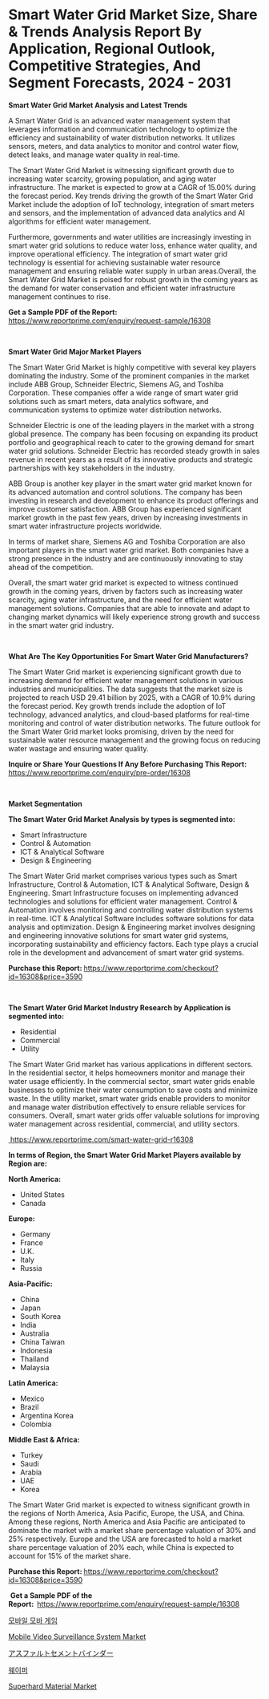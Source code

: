 <p><h1>Smart Water Grid Market Size, Share & Trends Analysis Report By Application, Regional Outlook, Competitive Strategies, And Segment Forecasts, 2024 - 2031</h1></p><p><strong>Smart Water Grid Market Analysis and Latest Trends</strong></p>
<p><p>A Smart Water Grid is an advanced water management system that leverages information and communication technology to optimize the efficiency and sustainability of water distribution networks. It utilizes sensors, meters, and data analytics to monitor and control water flow, detect leaks, and manage water quality in real-time.</p><p>The Smart Water Grid Market is witnessing significant growth due to increasing water scarcity, growing population, and aging water infrastructure. The market is expected to grow at a CAGR of 15.00% during the forecast period. Key trends driving the growth of the Smart Water Grid Market include the adoption of IoT technology, integration of smart meters and sensors, and the implementation of advanced data analytics and AI algorithms for efficient water management.</p><p>Furthermore, governments and water utilities are increasingly investing in smart water grid solutions to reduce water loss, enhance water quality, and improve operational efficiency. The integration of smart water grid technology is essential for achieving sustainable water resource management and ensuring reliable water supply in urban areas.Overall, the Smart Water Grid Market is poised for robust growth in the coming years as the demand for water conservation and efficient water infrastructure management continues to rise.</p></p>
<p><strong>Get a Sample PDF of the Report:&nbsp;</strong> <a href="https://www.reportprime.com/enquiry/request-sample/16308">https://www.reportprime.com/enquiry/request-sample/16308</a></p>
<p>&nbsp;</p>
<p><strong>Smart Water Grid Major Market Players</strong></p>
<p><p>The Smart Water Grid Market is highly competitive with several key players dominating the industry. Some of the prominent companies in the market include ABB Group, Schneider Electric, Siemens AG, and Toshiba Corporation. These companies offer a wide range of smart water grid solutions such as smart meters, data analytics software, and communication systems to optimize water distribution networks.</p><p>Schneider Electric is one of the leading players in the market with a strong global presence. The company has been focusing on expanding its product portfolio and geographical reach to cater to the growing demand for smart water grid solutions. Schneider Electric has recorded steady growth in sales revenue in recent years as a result of its innovative products and strategic partnerships with key stakeholders in the industry.</p><p>ABB Group is another key player in the smart water grid market known for its advanced automation and control solutions. The company has been investing in research and development to enhance its product offerings and improve customer satisfaction. ABB Group has experienced significant market growth in the past few years, driven by increasing investments in smart water infrastructure projects worldwide.</p><p>In terms of market share, Siemens AG and Toshiba Corporation are also important players in the smart water grid market. Both companies have a strong presence in the industry and are continuously innovating to stay ahead of the competition.</p><p>Overall, the smart water grid market is expected to witness continued growth in the coming years, driven by factors such as increasing water scarcity, aging water infrastructure, and the need for efficient water management solutions. Companies that are able to innovate and adapt to changing market dynamics will likely experience strong growth and success in the smart water grid industry.</p></p>
<p>&nbsp;</p>
<p><strong>What Are The Key Opportunities For Smart Water Grid Manufacturers?</strong></p>
<p><p>The Smart Water Grid market is experiencing significant growth due to increasing demand for efficient water management solutions in various industries and municipalities. The data suggests that the market size is projected to reach USD 29.41 billion by 2025, with a CAGR of 10.9% during the forecast period. Key growth trends include the adoption of IoT technology, advanced analytics, and cloud-based platforms for real-time monitoring and control of water distribution networks. The future outlook for the Smart Water Grid market looks promising, driven by the need for sustainable water resource management and the growing focus on reducing water wastage and ensuring water quality.</p></p>
<p><strong>Inquire or Share Your Questions If Any Before Purchasing This Report:</strong> <a href="https://www.reportprime.com/enquiry/pre-order/16308">https://www.reportprime.com/enquiry/pre-order/16308</a></p>
<p>&nbsp;</p>
<p><strong>Market Segmentation</strong></p>
<p><strong>The Smart Water Grid Market Analysis by types is segmented into:</strong></p>
<p><ul><li>Smart Infrastructure</li><li>Control & Automation</li><li>ICT & Analytical Software</li><li>Design & Engineering</li></ul></p>
<p><p>The Smart Water Grid market comprises various types such as Smart Infrastructure, Control & Automation, ICT & Analytical Software, Design & Engineering. Smart Infrastructure focuses on implementing advanced technologies and solutions for efficient water management. Control & Automation involves monitoring and controlling water distribution systems in real-time. ICT & Analytical Software includes software solutions for data analysis and optimization. Design & Engineering market involves designing and engineering innovative solutions for smart water grid systems, incorporating sustainability and efficiency factors. Each type plays a crucial role in the development and advancement of smart water grid systems.</p></p>
<p><strong>Purchase this Report:&nbsp;</strong><a href="https://www.reportprime.com/checkout?id=16308&price=3590">https://www.reportprime.com/checkout?id=16308&price=3590</a></p>
<p>&nbsp;</p>
<p><strong>The Smart Water Grid Market Industry Research by Application is segmented into:</strong></p>
<p><ul><li>Residential</li><li>Commercial</li><li>Utility</li></ul></p>
<p><p>The Smart Water Grid market has various applications in different sectors. In the residential sector, it helps homeowners monitor and manage their water usage efficiently. In the commercial sector, smart water grids enable businesses to optimize their water consumption to save costs and minimize waste. In the utility market, smart water grids enable providers to monitor and manage water distribution effectively to ensure reliable services for consumers. Overall, smart water grids offer valuable solutions for improving water management across residential, commercial, and utility sectors.</p></p>
<p><a href="https://www.reportprime.com/smart-water-grid-r16308">&nbsp;https://www.reportprime.com/smart-water-grid-r16308</a></p>
<p><strong>In terms of Region, the Smart Water Grid Market Players available by Region are:</strong></p>
<p>
    <p> <strong> North America: </strong>
        <ul>
            <li>United States</li>
            <li>Canada</li>
        </ul>
        </p> 
    <p> <strong> Europe: </strong>
        <ul>
            <li>Germany</li>
            <li>France</li>
            <li>U.K.</li>
            <li>Italy</li>
            <li>Russia</li>
        </ul>
        </p> 
    <p> <strong> Asia-Pacific: </strong>
        <ul>
            <li>China</li>
            <li>Japan</li>
            <li>South Korea</li>
            <li>India</li>
            <li>Australia</li>
            <li>China Taiwan</li>
            <li>Indonesia</li>
            <li>Thailand</li>
            <li>Malaysia</li>
        </ul>
        </p> 
    <p> <strong> Latin America: </strong>
        <ul>
            <li>Mexico</li>
            <li>Brazil</li>
            <li>Argentina Korea</li>
            <li>Colombia</li>
        </ul>
        </p> 
    <p> <strong> Middle East & Africa: </strong>
        <ul>
            <li>Turkey</li>
            <li>Saudi</li>
            <li>Arabia</li>
            <li>UAE</li>
            <li>Korea</li>
        </ul>
    </p>
    </p>
<p><p>The Smart Water Grid market is expected to witness significant growth in the regions of North America, Asia Pacific, Europe, the USA, and China. Among these regions, North America and Asia Pacific are anticipated to dominate the market with a market share percentage valuation of 30% and 25% respectively. Europe and the USA are forecasted to hold a market share percentage valuation of 20% each, while China is expected to account for 15% of the market share.</p></p>
<p><strong>Purchase this Report: </strong><a href="https://www.reportprime.com/checkout?id=16308&price=3590">https://www.reportprime.com/checkout?id=16308&price=3590</a></p>
<p>&nbsp;<strong>Get a Sample PDF of the Report:&nbsp;&nbsp;</strong><a href="https://www.reportprime.com/enquiry/request-sample/16308">https://www.reportprime.com/enquiry/request-sample/16308</a></p>
<p><strong></strong></p>
<p><p><a href="https://medium.com/@mayekuhic00/%EB%AA%A8%EB%B0%94%EC%9D%BC-%EB%AA%A8%EB%B0%94-%EA%B2%8C%EC%9E%84-%EC%8B%9C%EC%9E%A5-%EC%9C%A0%ED%98%95-%EC%9D%91%EC%9A%A9-%EB%B0%8F-%EC%A7%80%EB%A6%AC%EB%B3%84-%EC%A2%85%ED%95%A9-%ED%8F%89%EA%B0%80-aa8745676848">모바일 모바 게임</a></p><p><a href="https://github.com/jj19131/Market-Research-Report-List-2/blob/main/mobile-video-surveillance-system-market.md">Mobile Video Surveillance System Market</a></p><p><a href="https://github.com/joaejkdzgyljvo6/Market-Research-Report-List-1/blob/main/117812926247.md">アスファルトセメントバインダー</a></p><p><a href="https://github.com/WilburKihn5676/Market-Research-Report-List-1/blob/main/763358724382.md">웨이퍼</a></p><p><a href="https://issuu.com/reportprime-2/docs/superhard-material-market-size-2030.pptx">Superhard Material Market</a></p></p>